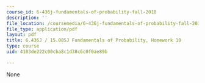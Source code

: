 ```yaml
---
course_id: 6-436j-fundamentals-of-probability-fall-2018
description: ''
file_location: /coursemedia/6-436j-fundamentals-of-probability-fall-2018/4103de222c00cba8c1d38c6c0f0ae89b_MIT6_436JF18_hw10.pdf
file_type: application/pdf
layout: pdf
title: 6.436J / 15.085J Fundamentals of Probability, Homework 10
type: course
uid: 4103de222c00cba8c1d38c6c0f0ae89b

---
```

None